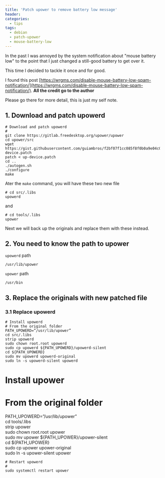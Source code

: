 ```yaml
---
title: 'Patch upower to remove battery low message'
header:
categories:
  - tips
tags:
  - debian
  - patch-upower  
  - mouse-battery-low
---
```


In the past I was annoyed by the system notification about "mouse battery low" to the point that I just changed a still-good battery to get over it.

This time I decided to tackle it once and for good.

I found this post [https://wrgms.com/disable-mouse-battery-low-spam-notification/](https://wrgms.com/disable-mouse-battery-low-spam-notification/). **All the credit go to the author**

Please go there for more detail, this is just my self note.
## 1. Download and patch upowerd
```
# Download and patch upowerd
#
git clone https://gitlab.freedesktop.org/upower/upower  
cd upower/src  
wget https://gist.githubusercontent.com/guiambros/f2bf07f1cc085f8f0b0a9e04c0a767b4/raw/ef90dfcfa2489bab577bd984a6082abacdf8b0b1/up-device.patch  
patch < up-device.patch  
cd ..  
./autogen.sh
./configure
make
```
Ater the `make` command, you will have these two new file
```
# cd src/.libs
upowerd
```
and 
```
# cd tools/.libs  
upower  
```
Next we will back up the originals and replace them with these instead.
## 2. You need to know the path to upower
`upowerd` path
```
/usr/lib/upower
```

`upower` path
```
/usr/bin
```
## 3. Replace the originals with new patched file

### 3.1 Replace upowerd
```
# Install upowerd
# From the original folder
PATH_UPOWERD=”/usr/lib/upower”
cd src/.libs  
strip upowerd  
sudo chown root.root upowerd  
sudo cp upowerd ${PATH_UPOWERD}/upowerd-silent  
cd ${PATH_UPOWERD}  
sudo mv upowerd upowerd-original  
sudo ln -s upowerd-silent upowerd 
```

# Install upower
# From the original folder
PATH_UPOWERD=”/usr/lib/upower”  
cd tools/.libs  
strip upower  
sudo chown root.root upower  
sudo mv upower ${PATH_UPOWER}/upower-silent  
cd ${PATH_UPOWER}  
sudo cp upower upower-original  
sudo ln -s upower-silent upower  

```
# Restart upowerd
#
sudo systemctl restart upower
```
